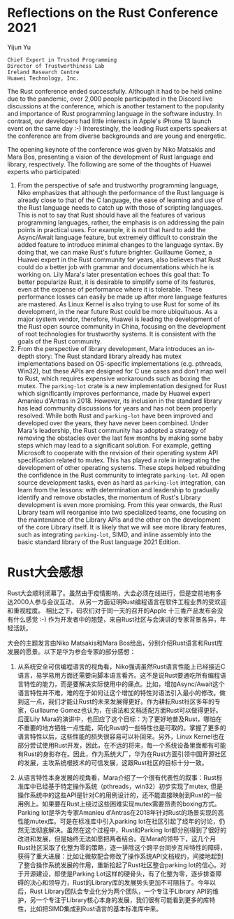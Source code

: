# Reflections on the Rust Conference 2021

Yijun Yu

```
Chief Expert in Trusted Programming
Director of Trustworthiness Lab
Ireland Research Centre
Huawei Technology, Inc.
```

The Rust conference ended successfully. Although it had to be held online due to the pandemic, over 2,000 people participated in the Discord live discussions at the conference, which is another testament to the popularity and importance of Rust programming language in the software industry. In contrast, our developers had little interests in Apple's iPhone 13 launch event on the same day :-) Interestingly, the leading Rust experts speakers at the conference are from diverse backgrounds and are young and energetic.

The opening keynote of the conference was given by Niko Matsakis and Mara Bos, presenting a vision of the development of Rust language and library, respectively. The following are some of the thoughts of Huawei experts who participated:

1. From the perspective of safe and trustworthy programming language, Niko emphasizes that although the performance of the Rust language is already close to that of the C language, the ease of learning and use of the Rust language needs to catch up with those of scripting languages. This is not to say that Rust should have all the features of various programming languages, rather, the emphasis is on addressing the pain points in practical uses. For example, it is not that hard to add the Async/Await language feature, but extremely difficult to constrain the added feature to introduce minimal changes to the language syntax. By doing that, we can make Rust's future brighter. Guillaume Gomez, a Huawei expert in the Rust community for years, also believes that Rust could do a better job with grammar and documentations which he is working on. Lily Mara's later presentation echoes this goal that: To better popularize Rust, it is desirable to simplify some of its features, even at the expense of performance where it is tolerable. These performance losses can easily be made up after more language features are mastered. As Linux Kernel is also trying to use Rust for some of its development, in the near future Rust could be more ubiquituous. As a major system vendor, therefore, Huawei is leading the development of the Rust open source community in China, focusing on the development of root technologies for trustworthy systems. It is consistent with the goals of the Rust community.
2. From the perspective of library development, Mara introduces an in-depth story: The Rust standard library already has mutex implementations based on OS-specific implementations (e.g. pthreads, Win32), but these APIs are designed for C use cases and don’t map well to Rust, which requires expensive workarounds such as boxing the mutex. The `parking-lot` crate is a new implementation designed for Rust which significantly improves performance, made by Huawei expert Amanieu d'Antras in 2018. However, its inclusion in the standard library has lead community discussions for years and has not been properly resolved. While both Rust and `parking-lot` have been improved and developed over the years, they have never been combined. Under Mara's leadership, the Rust community has adopted a strategy of removing the obstacles over the last few months by making some baby steps which may lead to a significant solution. For example, getting Microsoft to cooperate with the revision of their operating system API specification related to mutex. This has played a role in integrating the development of other operating systems. These steps helped rebuilding the confidence in the Rust community to integrate `parking-lot`. All open source development tasks, even as hard as `parking-lot` integration, can learn from the lessons: with determination and leadership to gradually identify and remove obstacles, the momentum of Rust's Library development is even more promising. From this year onwards, the Rust Library team will reorganise into two specialized teams, one focusing on the maintenance of the Library APIs and the other on the development of the core Library itself. It is likely that we will see more library features, such as integrating `parking-lot`, SIMD, and inline assembly into the basic standard library of the Rust language 2021 Edition.


# Rust大会感想

Rust大会顺利闭幕了。虽然由于疫情影响，大会必须在线进行，但是空前地有多达2000人参与会议互动，
从另一方面证明Rust编程语言在软件工程业界的受欢迎和重视程度。
相比之下，码农们对于同一天的召开的Apple 十三香产品发布会没有什么感觉 :-) 
作为开发者中的翘楚，来自Rust社区与会演讲的专家背景各异，年轻活跃。

大会的主题发言由Niko Matsakis和Mara Bos给出，分别介绍Rust语言和Rust库发展的愿景。以下是华为参会专家的部分感想：

1. 从系统安全可信编程语言的视角看，Niko强调虽然Rust语言性能上已经接近C语言，易学易用方面还需要向脚本语言看齐。这不是说Rust要通吃所有编程语言特性的能力，而是要解决实际使用中的痛点。比如，增加Async/Await这个语言特性并不难，难的在于如何让这个增加的特性对语法引入最小的修改。做到这一点，我们才能让Rust的未来发展得更好。作为耕耘Rust社区多年的专家，Guillaume Gomez也认为，在语法和文档适配方面Rust可以做得更好。后面Lily Mara的演讲中，也回应了这个目标：为了更好地普及Rust，哪怕在不重要的地方牺牲一点性能，简化Rust的一些特性也是可取的。掌握了更多的语言特性以后，这些性能的损失很容易可以补回来。另外，Linux Kernel也在部分尝试使用Rust开发，因此，在不远的将来，每一个系统设备里面都有可能有Rust的身影存在。因此，作为系统大厂，华为在Rust方面引领中国开源社区的发展，主攻系统根技术的可信发展，这跟Rust社区的目标十分一致。

2. 从语言特性本身发展的视角看，Mara介绍了一个很有代表性的叙事：Rust标准库中已经基于特定操作系统（pthreads，win32）初步实现了mutex, 但是操作系统中的这些API是针对C的用例设计的，还不能直接映射到Rust的一般用例上。如果要在Rust上绕过这些困难实现mutex需要昂贵的boxing方式。Parking lot是华为专家Amanieu d'Antras在2018年针对Rust的场景实现的高性能mutex库。可是在标准库中引入parking lot在社区引起了经年的讨论，仍然无法彻底解决。虽然在这个过程中，Rust和Parking lot都分别得到了很好的改进和发展，但是始终无法如愿把两者结合。在Mara的领导下，这几个月Rust社区采取了化整为零的策略，逐一排除这个跨平台同步互斥特性的障碍，获得了重大进展：比如让微软配合修改了操作系统API文档规约，间接地起到了整合操作系统发展的作用，重新拾起了Rust社区整合parking lot的信心。对于开源建设，即使是Parking Lot这样的硬骨头，有了化整为零，逐步排查障碍的决心和领导力，Rust的Library库的发展势头更加不可阻挡了。今年以后，Rust Library团队会专业化分为两个团队，一个专注于Library API的维护，另一个专注于Library核心本身的发展，我们很有可能看到更多的库特性，比如把SIMD集成到Rust语言的基本标准库中来。
